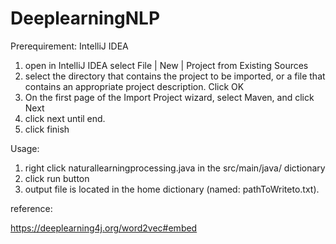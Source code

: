 # DeeplearningNLP
Prerequirement: IntelliJ IDEA

1. open in IntelliJ IDEA select File | New | Project from Existing Sources
2. select the directory that contains the project to be imported, or a file that contains an appropriate project description. Click OK
3. On the first page of the Import Project wizard, select Maven, and click Next
4. click next until end.
5. click finish



Usage:
1. right click naturallearningprocessing.java in the src/main/java/ dictionary
2. click run button
3. output file is located in the home dictionary (named: pathToWriteto.txt). 

reference:

https://deeplearning4j.org/word2vec#embed